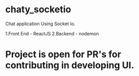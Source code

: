 # chaty_socketio
Chat application Using Socket Io.

1.Front End - ReactJS
2.Backend - nodemon

# Project is open for PR's for contributing in developing UI.
